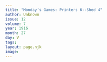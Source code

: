 ```yaml
---
title: "Monday’s Games: Printers 6--Shed 4"
author: Unknown
issue: 12
volume: 7
year: 1916
month: 27
day: V
tags:
layout: page.njk
image:
---
```





